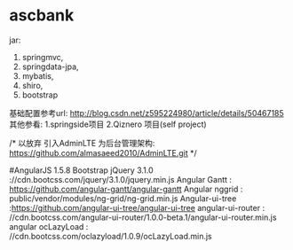 # ascbank

jar:
 1. springmvc,
 2. springdata-jpa,
 3. mybatis,
 4. shiro,
 5. bootstrap

基础配置参考url:
http://blog.csdn.net/z595224980/article/details/50467185
其他参看:
	1.springside项目
	2.Qiznero 项目(self project)

/*  以放弃 
引入AdminLTE 为后台管理架构:
	https://github.com/almasaeed2010/AdminLTE.git
*/


#AngularJS 1.5.8 
 Bootstrap 
 jQuery 3.1.0 ://cdn.bootcss.com/jquery/3.1.0/jquery.min.js 
 Angular Gantt : https://github.com/angular-gantt/angular-gantt
 Angular nggrid :  public/vendor/modules/ng-grid/ng-grid.min.js
 Angular-ui-tree  :https://github.com/angular-ui-tree/angular-ui-tree
 angular-ui-router : //cdn.bootcss.com/angular-ui-router/1.0.0-beta.1/angular-ui-router.min.js
 angular ocLazyLoad : //cdn.bootcss.com/oclazyload/1.0.9/ocLazyLoad.min.js


	